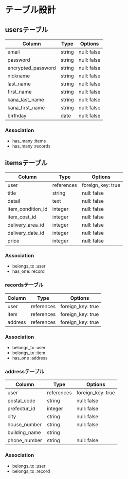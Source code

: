 # テーブル設計


## usersテーブル
| Column             | Type    | Options     |
|--------------------|---------|-------------|
| email              | string  | null: false |
| password           | string  | null: false |
| encrypted_password | string  | null: false |
| nickname           | string  | null: false |
| last_name          | string  | null: false |
| first_name         | string  | null: false |
| kana_last_name     | string  | null: false |
| kana_first_name    | string  | null: false |
| birthday           | date    | null: false |

### Association
- has_many :items
- has_many :records


## itemsテーブル
| Column                  | Type       | Options           |
|-------------------------|------------|-------------------|
| user                    | references | foreign_key: true |
| title                   | string     | null: false       |
| detail                  | text       | null: false       |
| item_condition_id       | integer    | null: false       |
| item_cost_id            | integer    | null: false       |
| delivery_area_id        | integer    | null: false       |
| delivery_date_id        | integer    | null: false       |
| price                   | integer    | null: false       |

### Association
- belongs_to :user
- has_one: record


### recordsテーブル
| Column    | Type       | Options           |
|-----------|------------|-------------------|
| user      | references | foreign_key: true |
| item      | references | foreign_key: true |
| address   | references | foreign_key: true |

### Association
- belongs_to :user
- belongs_to :item
- has_one :address


### addressテーブル
| Column        | Type       | Options           |
|---------------|------------|-------------------|
| user          | references | foreign_key: true |
| postal_code   | string     | null: false       |
| prefectur_id  | integer    | null: false       |
| city          | string     | null: false       |
| house_number  | string     | null: false       |
| building_name | string     |                   |
| phone_number  | string     | null: false       |


### Association
- belongs_to :user
- belongs_to :record
